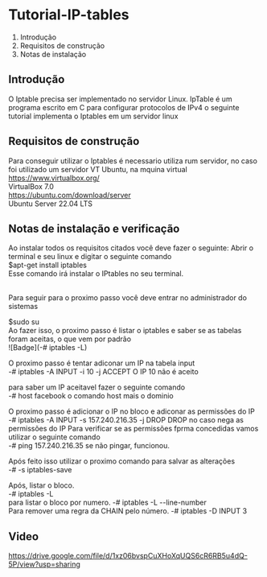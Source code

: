 # Tutorial-IP-tables
1. Introdução
2. Requisitos de construção 
3. Notas de instalação


Introdução
-----------
O Iptable precisa ser implementado no servidor Linux. IpTable é um programa escrito em C para configurar protocolos de IPv4
o seguinte tutorial implementa o Iptables em um servidor linux


Requisitos de construção
-------------
Para conseguir utilizar o Iptables é necessario utiliza rum servidor, no caso foi utilizado um servidor VT Ubuntu, na mquina virtual 
</br>
https://www.virtualbox.org/
</br>
VirtualBox 7.0
</br>
https://ubuntu.com/download/server
</br>
Ubuntu Server 22.04 LTS 



Notas de instalação e verificação
-------------
Ao instalar todos os requisitos citados você deve fazer o seguinte:
Abrir o terminal e seu linux e digitar o seguinte comando 
</br>
$apt-get install iptables
</br>
Esse comando irá instalar o IPtables no seu terminal.

</br>
Para seguir para o proximo passo você deve entrar no administrador do sistemas 
</br>

$sudo su
</br>
Ao fazer isso, o proximo passo é listar o iptables e saber se as tabelas foram aceitas, o que vem por padrão
</br>
![Badge](-# iptables -L)

O proximo passo é tentar adiconar um IP na tabela input
</br>
-# iptables -A INPUT -i 10 -j ACCEPT
O IP 10 não é aceito 


 para saber um IP aceitavel fazer o seguinte comando
 </br>
-# host facebook
o comando host mais o dominio

O proximo passo é adicionar o IP no bloco e adiconar as permissões do IP
</br>
-# iptables -A INPUT -s 157.240.216.35 -j DROP
DROP no caso nega as permissões do IP 
Para verificar se as permissões fprma concedidas vamos utilizar o seguinte comando
</br>
-# ping 157.240.216.35
se não pingar, funcionou. 

Após feito isso utilizar o proximo comando para salvar as alterações 
</br>
-# -s iptables-save

Após, listar o bloco.
</br>
-# iptables -L
</br>
para listar o bloco por numero.
-# iptables -L --line-number
</br>
Para remover uma regra da CHAIN pelo número.
-# iptables -D INPUT 3 

Video
-------------
https://drive.google.com/file/d/1xz06bvspCuXHoXqUQS6cR6RB5u4dQ-5P/view?usp=sharing



